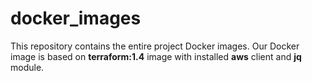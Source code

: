 # docker_images
This repository contains the entire project Docker images. 
Our Docker image is based on **terraform:1.4** image with installed **aws** client and **jq** module.

